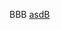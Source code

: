 <!DOCTYPE html>
<html lang="en" class="h-full">
<head>
</head>
<body>

BBB 
<a href="">asdB</a>


</body>
</html>
